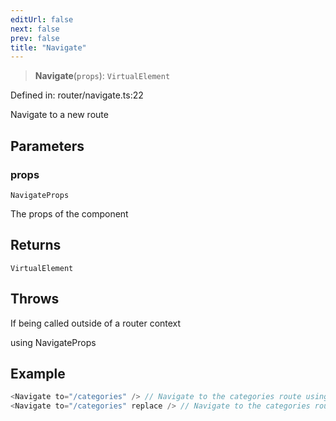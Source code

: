 ```yaml
---
editUrl: false
next: false
prev: false
title: "Navigate"
---
```


> **Navigate**(`props`): `VirtualElement`

Defined in: router/navigate.ts:22

Navigate to a new route

## Parameters

### props

`NavigateProps`

The props of the component

## Returns

`VirtualElement`

## Throws

If being called outside of a router context

using NavigateProps

## Example

```ts
<Navigate to="/categories" /> // Navigate to the categories route using push
<Navigate to="/categories" replace /> // Navigate to the categories route using replace
```

